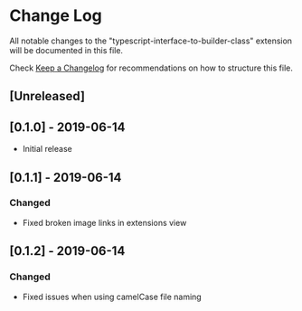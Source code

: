 # Change Log

All notable changes to the "typescript-interface-to-builder-class" extension will be documented in this file.

Check [Keep a Changelog](http://keepachangelog.com/) for recommendations on how to structure this file.

## [Unreleased]

## [0.1.0] - 2019-06-14

- Initial release

## [0.1.1] - 2019-06-14

### Changed
- Fixed broken image links in extensions view

## [0.1.2] - 2019-06-14

### Changed
- Fixed issues when using camelCase file naming
